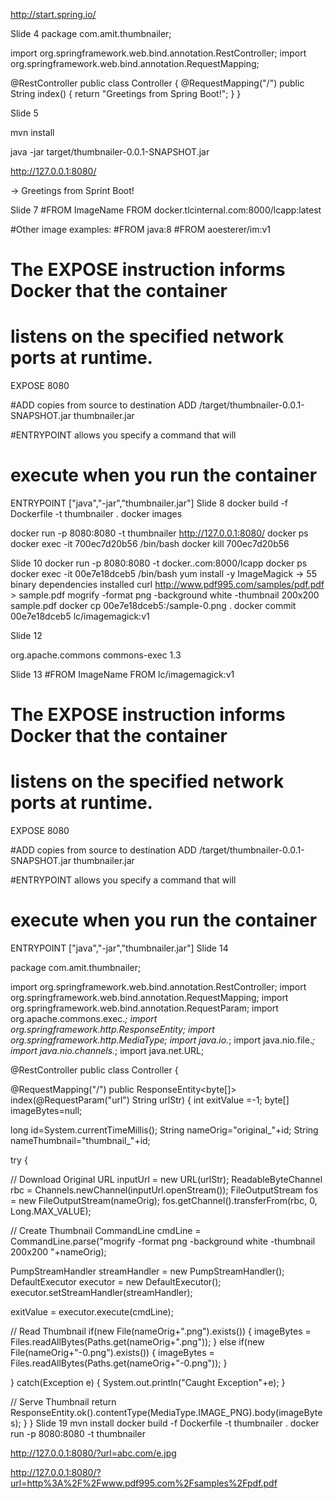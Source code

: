 
http://start.spring.io/

Slide 4
package com.amit.thumbnailer;

import org.springframework.web.bind.annotation.RestController;
import org.springframework.web.bind.annotation.RequestMapping;

@RestController
public class Controller {
@RequestMapping("/")
public String index() {
return "Greetings from Spring Boot!";
}
}


Slide 5


mvn install

java -jar target/thumbnailer-0.0.1-SNAPSHOT.jar

http://127.0.0.1:8080/



-> Greetings from Sprint Boot!


Slide 7
#FROM ImageName
FROM docker.tlcinternal.com:8000/lcapp:latest


#Other image examples:
#FROM java:8
#FROM aoesterer/im:v1

# The EXPOSE instruction informs Docker that the container
# listens on the specified network ports at runtime.
EXPOSE 8080

#ADD copies from source to destination
ADD /target/thumbnailer-0.0.1-SNAPSHOT.jar thumbnailer.jar

#ENTRYPOINT allows you specify a command that will
# execute when you run the container
ENTRYPOINT ["java","-jar","thumbnailer.jar"]
Slide 8
docker build -f Dockerfile -t thumbnailer .
docker images

docker run -p 8080:8080 -t thumbnailer
http://127.0.0.1:8080/
docker ps
docker exec -it 700ec7d20b56 /bin/bash
docker kill 700ec7d20b56


Slide 10
docker run -p 8080:8080 -t docker.<server>.com:8000/lcapp
docker ps
docker exec -it 00e7e18dceb5 /bin/bash
yum install -y ImageMagick
-> 55 binary dependencies installed
curl http://www.pdf995.com/samples/pdf.pdf > sample.pdf
mogrify  -format png -background white -thumbnail 200x200 sample.pdf
docker cp 00e7e18dceb5:/sample-0.png .
docker commit 00e7e18dceb5 lc/imagemagick:v1

Slide 12
<!-- https://mvnrepository.com/artifact/org.apache.commons/commons-exec -->
<dependency>
<groupId>org.apache.commons</groupId>
<artifactId>commons-exec</artifactId>
<version>1.3</version>
</dependency>


Slide 13
#FROM ImageName
FROM lc/imagemagick:v1

# The EXPOSE instruction informs Docker that the container
# listens on the specified network ports at runtime.
EXPOSE 8080

#ADD copies from source to destination
ADD /target/thumbnailer-0.0.1-SNAPSHOT.jar thumbnailer.jar

#ENTRYPOINT allows you specify a command that will
# execute when you run the container
ENTRYPOINT ["java","-jar","thumbnailer.jar"]
Slide 14


package com.amit.thumbnailer;

import org.springframework.web.bind.annotation.RestController;
import org.springframework.web.bind.annotation.RequestMapping;
import org.springframework.web.bind.annotation.RequestParam;
import org.apache.commons.exec.*;
import org.springframework.http.ResponseEntity;
import org.springframework.http.MediaType;
import java.io.*;
import java.nio.file.*;
import java.nio.channels.*;
import java.net.URL;

@RestController
public class Controller {

@RequestMapping("/")
public ResponseEntity<byte[]> index(@RequestParam("url") String urlStr) {
int exitValue =-1;
byte[] imageBytes=null;

long id=System.currentTimeMillis();
String nameOrig="original_"+id;
String nameThumbnail="thumbnail_"+id;

try {

// Download Original
URL inputUrl = new URL(urlStr);
ReadableByteChannel rbc = Channels.newChannel(inputUrl.openStream());
FileOutputStream fos = new FileOutputStream(nameOrig);
fos.getChannel().transferFrom(rbc, 0, Long.MAX_VALUE);

// Create Thumbnail
CommandLine cmdLine = CommandLine.parse("mogrify -format png -background white -thumbnail 200x200 "+nameOrig);

PumpStreamHandler streamHandler = new PumpStreamHandler();
DefaultExecutor executor = new DefaultExecutor();
executor.setStreamHandler(streamHandler);

exitValue = executor.execute(cmdLine);

// Read Thumbnail
if(new File(nameOrig+".png").exists()) {
imageBytes = Files.readAllBytes(Paths.get(nameOrig+".png"));
} else if(new File(nameOrig+"-0.png").exists()) {
imageBytes = Files.readAllBytes(Paths.get(nameOrig+"-0.png"));
}

} catch(Exception e) {
System.out.println("Caught Exception"+e);
}

// Serve Thumbnail
return ResponseEntity.ok().contentType(MediaType.IMAGE_PNG).body(imageBytes);
}
}
Slide 19
mvn install
docker build -f Dockerfile -t thumbnailer .
docker run -p 8080:8080 -t thumbnailer

http://127.0.0.1:8080/?url=abc.com/e.jpg

http://127.0.0.1:8080/?url=http%3A%2F%2Fwww.pdf995.com%2Fsamples%2Fpdf.pdf
